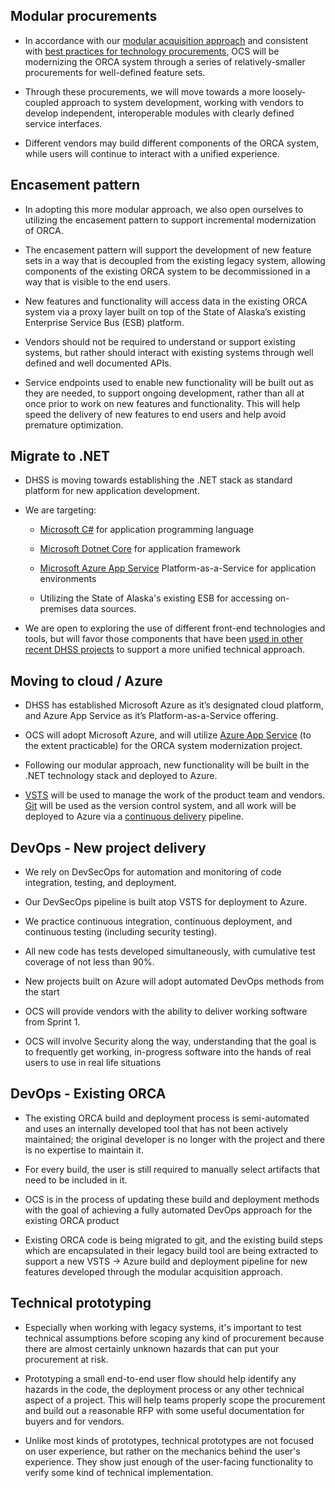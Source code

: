 ## Modular procurements

-   In accordance with our [modular acquisition approach](#) and consistent with [best practices for technology procurements](http://farsite.hill.af.mil/reghtml/regs/far2afmcfars/fardfars/far/39.htm#P34_5241),
    OCS will be modernizing the ORCA system through a series of
    relatively-smaller procurements for well-defined feature sets.

-   Through these procurements, we will move towards a more
    loosely-coupled approach to system development, working with
    vendors to develop independent, interoperable modules with clearly
    defined service interfaces.

-   Different vendors may build different components of the ORCA system,
    while users will continue to interact with a unified experience.

## Encasement pattern

-   In adopting this more modular approach, we also open ourselves to
    utilizing the encasement pattern to support incremental
    modernization of ORCA.

-   The encasement pattern will support the development of new feature
    sets in a way that is decoupled from the existing legacy system,
    allowing components of the existing ORCA system to be
    decommissioned in a way that is visible to the end users.

-   New features and functionality will access data in the existing ORCA
    system via a proxy layer built on top of the State of Alaska’s
    existing Enterprise Service Bus (ESB) platform.

-   Vendors should not be required to understand or support existing
    systems, but rather should interact with existing systems through
    well defined and well documented APIs.

-   Service endpoints used to enable new functionality will be built out
    as they are needed, to support ongoing development, rather than
    all at once prior to work on new features and functionality. This
    will help speed the delivery of new features to end users and help
    avoid premature optimization.

## Migrate to .NET

-   DHSS is moving towards establishing the .NET stack as standard
    platform for new application development.

-   We are targeting:

    -   [Microsoft
        C\#](https://docs.microsoft.com/en-us/dotnet/csharp/) for
        application programming language

    -   [Microsoft Dotnet Core](https://www.microsoft.com/net) for
        application framework

    -   [Microsoft Azure App
        Service](https://azure.microsoft.com/en-us/services/app-service/)
        Platform-as-a-Service for application environments

    -   Utilizing the State of Alaska's existing ESB for accessing
        on-premises data sources.

-   We are open to exploring the use of different front-end technologies
    and tools, but will favor those components that have been [used
    in other recent DHSS
    projects](https://github.com/AlaskaDHSS/Dpa-Eisr-UnifiedSearch/blob/staging/web/package.json)
    to support a more unified technical approach.

## Moving to cloud / Azure

-   DHSS has established Microsoft Azure as it’s designated cloud
    platform, and Azure App Service as it’s Platform-as-a-Service
    offering.

-   OCS will adopt Microsoft Azure, and will utilize [Azure App
    Service](https://github.com/AlaskaDHSS/DevSecOpsMvp/tree/master/appservice)
    (to the extent practicable) for the ORCA system modernization
    project.

-   Following our modular approach, new functionality will be built in
    the .NET technology stack and deployed to Azure.

-   [VSTS](https://github.com/AlaskaDHSS/DevSecOpsMvp/tree/master/vsts)
    will be used to manage the work of the product team and vendors.
    [Git](https://visualstudio.microsoft.com/team-services/git/)
    will be used as the version control system, and all work will be
    deployed to Azure via a [continuous
    delivery](https://docs.microsoft.com/en-us/azure/devops/what-is-continuous-delivery)
    pipeline.

## DevOps - New project delivery

-   We rely on DevSecOps for automation and monitoring of code
    integration, testing, and deployment.

-   Our DevSecOps pipeline is built atop VSTS for deployment to Azure.

-   We practice continuous integration, continuous deployment, and
    continuous testing (including security testing).

-   All new code has tests developed simultaneously, with cumulative
    test coverage of not less than 90%.

-   New projects built on Azure will adopt automated DevOps methods from
    the start

-   OCS will provide vendors with the ability to deliver working
    software from Sprint 1.

-   OCS will involve Security along the way, understanding that the goal
    is to frequently get working, in-progress software into the hands
    of real users to use in real life situations

## DevOps - Existing ORCA

-   The existing ORCA build and deployment process is semi-automated and
    uses an internally developed tool that has not been actively
    maintained; the original developer is no longer with the project
    and there is no expertise to maintain it.

-   For every build, the user is still required to manually select
    artifacts that need to be included in it.

-   OCS is in the process of updating these build and deployment methods
    with the goal of achieving a fully automated DevOps approach for
    the existing ORCA product

-   Existing ORCA code is being migrated to git, and the existing build
    steps which are encapsulated in their legacy build tool are being
    extracted to support a new VSTS → Azure build and deployment
    pipeline for new features developed through the modular
    acquisition approach.

## Technical prototyping

-   Especially when working with legacy systems, it's important to test
    technical assumptions before scoping any kind of procurement
    because there are almost certainly unknown hazards that can put
    your procurement at risk.

-   Prototyping a small end-to-end user flow should help identify any
    hazards in the code, the deployment process or any other technical
    aspect of a project. This will help teams properly scope the
    procurement and build out a reasonable RFP with some useful
    documentation for buyers and for vendors.

-   Unlike most kinds of prototypes, technical prototypes are not
    focused on user experience, but rather on the mechanics behind the
    user's experience. They show just enough of the user-facing
    functionality to verify some kind of technical implementation.


